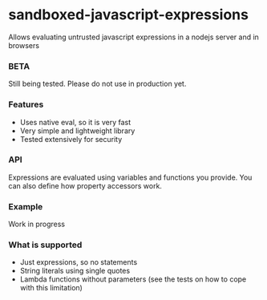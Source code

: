 # sandboxed-javascript-expressions
Allows evaluating untrusted javascript expressions in a nodejs server and in browsers

### BETA
Still being tested. Please do not use in production yet.

### Features
- Uses native eval, so it is very fast
- Very simple and lightweight library
- Tested extensively for security

### API
Expressions are evaluated using variables and functions you provide. You can also define how property accessors work.

### Example
Work in progress

### What is supported
- Just expressions, so no statements
- String literals using single quotes
- Lambda functions without parameters (see the tests on how to cope with this limitation)
